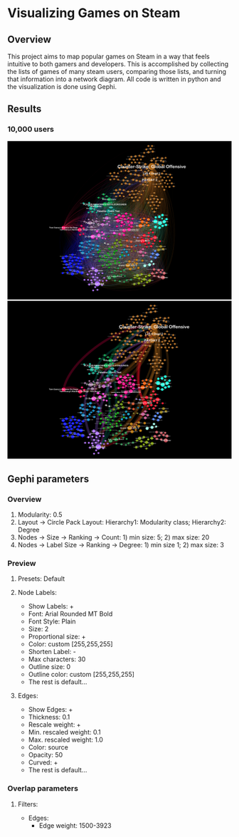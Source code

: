 # Visualizing Games on Steam
## Overview
This project aims to map popular games on Steam in a way that feels intuitive to both gamers and developers. This is accomplished by collecting the lists of games of many steam users, comparing those lists, and turning that information into a network diagram. All code is written in python and the visualization is done using Gephi.
## Results
### 10,000 users
![](Visualization/images/final_graph.png)
![](Visualization/images/overlaps.png)
## Gephi parameters
### Overview
1. Modularity: 0.5
2. Layout -> Circle Pack Layout: Hierarchy1: Modularity class; Hierarchy2: Degree
3. Nodes -> Size -> Ranking -> Count: 1) min size: 5; 2) max size: 20
4. Nodes -> Label Size -> Ranking -> Degree: 1) min size 1; 2) max size: 3
### Preview
1. Presets: Default
2. Node Labels:  
   
   * Show Labels: +
   * Font: Arial Rounded MT Bold
   * Font Style: Plain
   * Size: 2
   * Proportional size: +
   * Color: custom [255,255,255]
   * Shorten Label: -
   * Max characters: 30
   * Outline size: 0
   * Outline color: custom [255,255,255]
   * The rest is default...

3. Edges: 

   * Show Edges: +
   * Thickness: 0.1
   * Rescale weight: +
   * Min. rescaled weight: 0.1
   * Max. rescaled weight: 1.0
   * Color: source
   * Opacity: 50
   * Curved: +
   * The rest is default...
### Overlap parameters
1. Filters:

   * Edges:
      * Edge weight: 1500-3923
